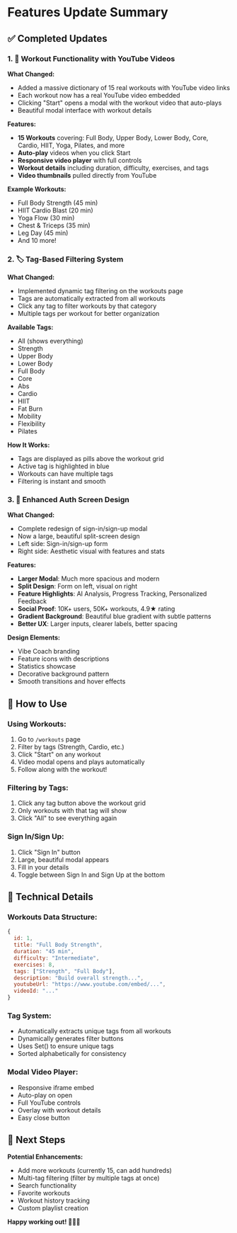 # Features Update Summary

## ✅ Completed Updates

### 1. 🎥 **Workout Functionality with YouTube Videos**

**What Changed:**
- Added a massive dictionary of 15 real workouts with YouTube video links
- Each workout now has a real YouTube video embedded
- Clicking "Start" opens a modal with the workout video that auto-plays
- Beautiful modal interface with workout details

**Features:**
- **15 Workouts** covering: Full Body, Upper Body, Lower Body, Core, Cardio, HIIT, Yoga, Pilates, and more
- **Auto-play** videos when you click Start
- **Responsive video player** with full controls
- **Workout details** including duration, difficulty, exercises, and tags
- **Video thumbnails** pulled directly from YouTube

**Example Workouts:**
- Full Body Strength (45 min)
- HIIT Cardio Blast (20 min)
- Yoga Flow (30 min)
- Chest & Triceps (35 min)
- Leg Day (45 min)
- And 10 more!

### 2. 🏷️ **Tag-Based Filtering System**

**What Changed:**
- Implemented dynamic tag filtering on the workouts page
- Tags are automatically extracted from all workouts
- Click any tag to filter workouts by that category
- Multiple tags per workout for better organization

**Available Tags:**
- All (shows everything)
- Strength
- Upper Body
- Lower Body
- Full Body
- Core
- Abs
- Cardio
- HIIT
- Fat Burn
- Mobility
- Flexibility
- Pilates

**How It Works:**
- Tags are displayed as pills above the workout grid
- Active tag is highlighted in blue
- Workouts can have multiple tags
- Filtering is instant and smooth

### 3. 🎨 **Enhanced Auth Screen Design**

**What Changed:**
- Complete redesign of sign-in/sign-up modal
- Now a large, beautiful split-screen design
- Left side: Sign-in/sign-up form
- Right side: Aesthetic visual with features and stats

**Features:**
- **Larger Modal**: Much more spacious and modern
- **Split Design**: Form on left, visual on right
- **Feature Highlights**: AI Analysis, Progress Tracking, Personalized Feedback
- **Social Proof**: 10K+ users, 50K+ workouts, 4.9★ rating
- **Gradient Background**: Beautiful blue gradient with subtle patterns
- **Better UX**: Larger inputs, clearer labels, better spacing

**Design Elements:**
- Vibe Coach branding
- Feature icons with descriptions
- Statistics showcase
- Decorative background pattern
- Smooth transitions and hover effects

## 🚀 How to Use

### Using Workouts:
1. Go to `/workouts` page
2. Filter by tags (Strength, Cardio, etc.)
3. Click "Start" on any workout
4. Video modal opens and plays automatically
5. Follow along with the workout!

### Filtering by Tags:
1. Click any tag button above the workout grid
2. Only workouts with that tag will show
3. Click "All" to see everything again

### Sign In/Sign Up:
1. Click "Sign In" button
2. Large, beautiful modal appears
3. Fill in your details
4. Toggle between Sign In and Sign Up at the bottom

## 📝 Technical Details

### Workouts Data Structure:
```javascript
{
  id: 1,
  title: "Full Body Strength",
  duration: "45 min",
  difficulty: "Intermediate",
  exercises: 8,
  tags: ["Strength", "Full Body"],
  description: "Build overall strength...",
  youtubeUrl: "https://www.youtube.com/embed/...",
  videoId: "..."
}
```

### Tag System:
- Automatically extracts unique tags from all workouts
- Dynamically generates filter buttons
- Uses Set() to ensure unique tags
- Sorted alphabetically for consistency

### Modal Video Player:
- Responsive iframe embed
- Auto-play on open
- Full YouTube controls
- Overlay with workout details
- Easy close button

## 🎯 Next Steps

**Potential Enhancements:**
- Add more workouts (currently 15, can add hundreds)
- Multi-tag filtering (filter by multiple tags at once)
- Search functionality
- Favorite workouts
- Workout history tracking
- Custom playlist creation

**Happy working out! 🏋️‍♀️💪**

